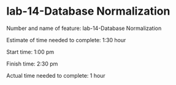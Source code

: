 # lab-14-Database Normalization


Number and name of feature: lab-14-Database Normalization

Estimate of time needed to complete: 1:30 hour

Start time: 1:00 pm

Finish time: 2:30 pm

Actual time needed to complete: 1 hour